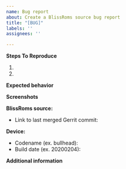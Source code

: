 ```yaml
---
name: Bug report
about: Create a BlissRoms source bug report
title: "[BUG]"
labels: ''
assignees: ''

---
```


<!-- Please give a clear and concise description of what the bug is below. -->



**Steps To Reproduce**
<!-- Please indicate the steps taken to reproduce the behavior: -->
<!-- If this is not possible, delete this section. -->
1. 
2. 

**Expected behavior**
<!-- Please give a clear and concise description of what you expected to happen. -->


**Screenshots**
<!-- If applicable, add screenshots to help explain your problem. -->

**BlissRoms source:**
<!-- If possible, please fill out this section. -->
<!-- Alternatively, delete this section if you are unsure. -->
 - Link to last merged Gerrit commit: 

**Device:**
<!-- If possible, please fill out this section. -->
<!-- If this bug report concerns all devices, remove this section. -->
 - Codename (ex. bullhead):  
 - Build date (ex. 20200204): 

**Additional information**
<!-- Add any other information about the problem here. -->
